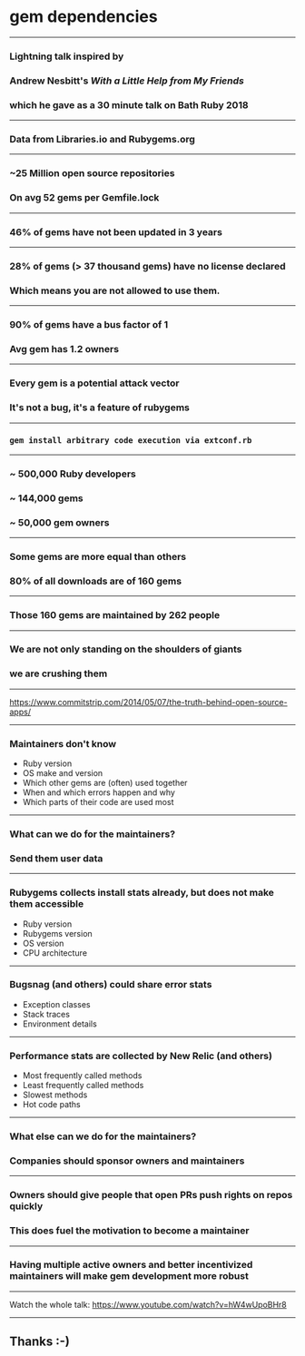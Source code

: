 # gem dependencies

---

### Lightning talk inspired by

### **Andrew Nesbitt**'s _With a Little Help from My Friends_

### which he gave as a 30 minute talk on Bath Ruby 2018

---

### Data from Libraries.io and Rubygems.org

---

### ~25 Million open source repositories

### On avg 52 gems per Gemfile.lock

---

### 46% of gems have not been updated in 3 years

---

### 28% of gems (> 37 thousand gems) have no license declared

### Which means you are not allowed to use them.

---

### 90% of gems have a bus factor of 1

### Avg gem has 1.2 owners

---

### Every gem is a potential attack vector

### It's not a bug, it's a feature of rubygems

---

### `gem install arbitrary code execution via extconf.rb`

---

### ~ 500,000 Ruby developers

### ~ 144,000 gems

### ~ 50,000 gem owners

---

### Some gems are more equal than others

### 80% of all downloads are of 160 gems

---

### Those 160 gems are maintained by 262 people

---

### We are not only standing on the shoulders of giants

### we are crushing them

---

https://www.commitstrip.com/2014/05/07/the-truth-behind-open-source-apps/

---

### Maintainers don't know

* Ruby version
* OS make and version
* Which other gems are (often) used together
* When and which errors happen and why
* Which parts of their code are used most

---

### What can we do for the maintainers?

### Send them user data

---

### Rubygems collects install stats already, but does not make them accessible

* Ruby version
* Rubygems version
* OS version
* CPU architecture

---

### Bugsnag (and others) could share error stats

* Exception classes
* Stack traces
* Environment details

---

### Performance stats are collected by New Relic (and others)

* Most frequently called methods
* Least frequently called methods
* Slowest methods
* Hot code paths

---

### What else can we do for the maintainers?

### Companies should sponsor owners and maintainers

---

### Owners should give people that open PRs push rights on repos quickly

### This does fuel the motivation to become a maintainer

---

### Having multiple active owners and better incentivized maintainers will make gem development more robust

---

Watch the whole talk: https://www.youtube.com/watch?v=hW4wUpoBHr8

---

## Thanks :-)
